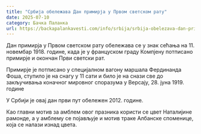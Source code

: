 ```yaml
---
title: "Србија обележава Дан примирја у Првом светском рату"
date: 2025-07-10
category: Бачка Паланка
url: https://backapalankavesti.com/info/srbija/srbija-obelezava-dan-primirja-u-prvom-svetskom-ratu/
---
```


Дан примирја у Првом светском рату обележава се у знак сећања на 11. новембар 1918. године, када је у француском граду Компјену потписано примирје и окончан Први светски рат.

Примирје је потписано у специјалном вагону маршала Фердинанда Фоша, ступило је на снагу у 11 сати и било је на снази све до закључивања коначног мировног споразума у Версају, 28. јуна 1919. године

У Србији је овај дан први пут обележен 2012. године.

Као главни мотив за амблем овог празника користи се цвет Наталијине рамонде, а у амблему се појављује и мотив траке Албанске споменице, која се налази изнад цвета.
